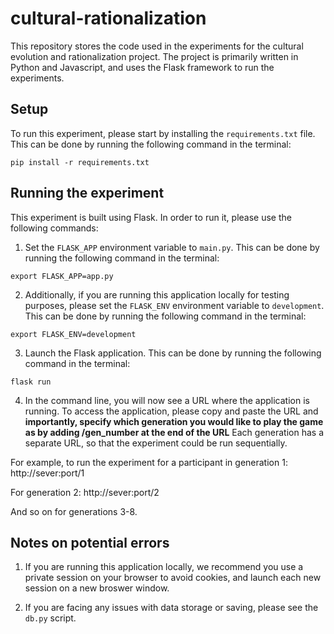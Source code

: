 # cultural-rationalization
This repository stores the code used in the experiments for the cultural evolution and rationalization project. The project is primarily written in Python and Javascript, and uses the Flask framework to run the experiments.

## Setup
To run this experiment, please start by installing the ```requirements.txt``` file. This can be done by running the following command in the terminal:

```pip install -r requirements.txt```

## Running the experiment
This experiment is built using Flask. In order to run it, please use the following commands:

1. Set the ```FLASK_APP``` environment variable to ```main.py```. This can be done by running the following command in the terminal:

```export FLASK_APP=app.py```

2. Additionally, if you are running this application locally for testing purposes, please set the ```FLASK_ENV``` environment variable to ```development```. This can be done by running the following command in the terminal:

```export FLASK_ENV=development ```

3. Launch the Flask application. This can be done by running the following command in the terminal:

```flask run```

4. In the command line, you will now see a URL where the application is running. To access the application, please copy and paste the URL and **importantly, specify which generation you would like to play the game as by adding /gen_number at the end of the URL** Each generation has a separate URL, so that the experiment could be run sequentially. 

For example, to run the experiment for a participant in generation 1:
http://sever:port/1

For generation 2:
http://sever:port/2

And so on for generations 3-8. 

## Notes on potential errors
1. If you are running this application locally, we recommend you use a private session on your browser to avoid cookies, and launch each new session on a new broswer window. 

2. If you are facing any issues with data storage or saving, please see the ```db.py``` script. 

